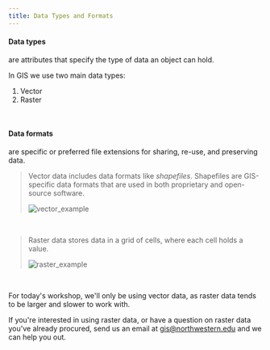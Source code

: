 ```yaml
---
title: Data Types and Formats
---
```

<html>
  
<h4>Data types</h4> are attributes that specify the type of data an object can hold. 

<br>

In GIS we use two main data types:<br>
1) Vector<br>
2) Raster 

<br>

<h4>Data formats</h4> are specific or preferred file extensions for sharing, re-use, and preserving data. </html>

<br>

> Vector data includes data formats like *shapefiles*. Shapefiles are GIS-specific data formats that are used in both proprietary and open-source software. 
> 
> ![vector_example](/arcgis-online/img/vector_examples.png)

<br>

> Raster data stores data in a grid of cells, where each cell holds a value.
> 
> ![raster_example](/arcgis-online/img/raster_examples.png)

<br>

<html>
  
For today's workshop, we'll only be using vector data, as raster data tends to be larger and slower to work with. 

If you're interested in using raster data, or have a question on raster data you've already procured, send us an email at <a href="mailto:gis@northwestern.edu?subject=GIS support"> gis@northwestern.edu </a> and we can help you out. 
</html>
